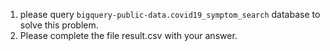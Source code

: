 1. please query `bigquery-public-data.covid19_symptom_search` database to solve this problem.
2. Please complete the file result.csv with your answer.